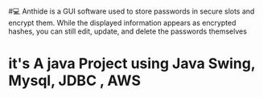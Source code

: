 
#💻 Anthide is a GUI software used to store passwords in secure slots and encrypt them. While the displayed information appears as encrypted hashes, you can still edit, update, and delete the passwords themselves
# it's A java Project using Java Swing, Mysql, JDBC , AWS
